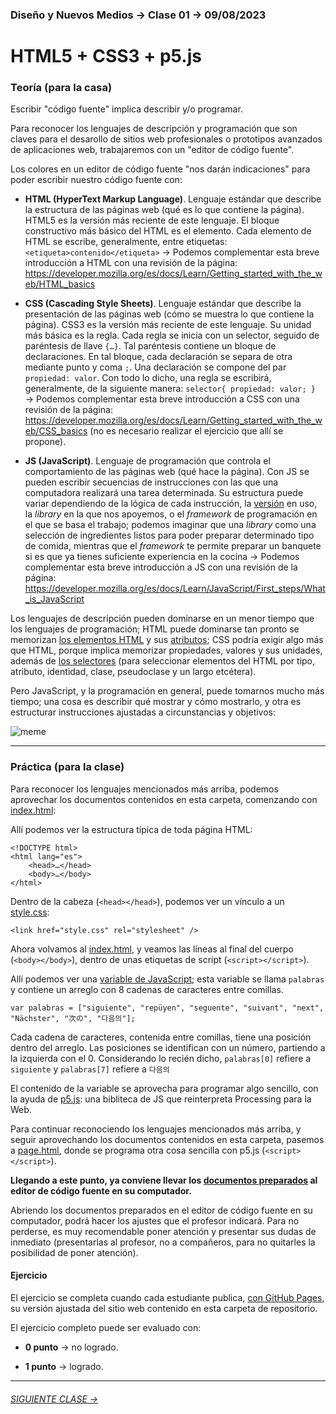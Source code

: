 ### Diseño y Nuevos Medios → Clase 01 → 09/08/2023

# HTML5 + CSS3 + p5.js

### Teoría (para la casa)

Escribir "código fuente" implica describir y/o programar. 

Para reconocer los lenguajes de descripción y programación que son claves para el desarollo de sitios web profesionales o prototipos avanzados de aplicaciones web, trabajaremos con un "editor de código fuente".

Los colores en un editor de código fuente "nos darán indicaciones" para poder escribir nuestro código fuente con:

- **HTML (HyperText Markup Language)**. Lenguaje estándar que describe la estructura de las páginas web (qué es lo que contiene la página). HTML5 es la versión más reciente de este lenguaje. El bloque constructivo más básico del HTML es el elemento. Cada elemento de HTML se escribe, generalmente, entre etiquetas: `<etiqueta>contenido</etiqueta>` → Podemos complementar esta breve introducción a HTML con una revisión de la página: https://developer.mozilla.org/es/docs/Learn/Getting_started_with_the_web/HTML_basics

- **CSS (Cascading Style Sheets)**. Lenguaje estándar que describe la presentación de las páginas web (cómo se muestra lo que contiene la página). CSS3 es la versión más reciente de este lenguaje. Su unidad más básica es la regla. Cada regla se inicia con un selector, seguido de paréntesis de llave `{…}`. Tal paréntesis contiene un bloque de declaraciones. En tal bloque, cada declaración se separa de otra mediante punto y coma `;`. Una declaración se compone del par `propiedad: valor`. Con todo lo dicho, una regla se escribirá, generalmente, de la siguiente manera: `selector{ propiedad: valor; }`  →  Podemos complementar esta breve introducción a CSS con una revisión de la página: https://developer.mozilla.org/es/docs/Learn/Getting_started_with_the_web/CSS_basics (no es necesario realizar el ejercicio que allí se propone).

- **JS (JavaScript)**. Lenguaje de programación que controla el comportamiento de las páginas web (qué hace la página). Con JS se pueden escribir secuencias de instrucciones con las que una computadora realizará una tarea determinada. Su estructura puede variar dependiendo de la lógica de cada instrucción, la [versión](https://www.w3schools.com/js/js_versions.asp) en uso, la *library* en la que nos apoyemos, o el *framework* de programación en el que se basa el trabajo; podemos imaginar que una *library* como una selección de ingredientes listos para poder preparar determinado tipo de comida, mientras que el *framework* te permite preparar un banquete si es que ya tienes suficiente experiencia en la cocina → Podemos complementar esta breve introducción a JS con una revisión de la página: https://developer.mozilla.org/es/docs/Learn/JavaScript/First_steps/What_is_JavaScript

Los lenguajes de descripción pueden dominarse en un menor tiempo que los lenguajes de programación; HTML puede dominarse tan pronto se memorizan [los elementos HTML](https://developer.mozilla.org/es/docs/Web/HTML/Element) y sus [atributos](https://developer.mozilla.org/es/docs/Web/HTML/Attributes); CSS podría exigir algo más que HTML, porque implica memorizar propiedades, valores y sus unidades, además de [los selectores](https://developer.mozilla.org/es/docs/Web/CSS/CSS_Selectors) (para seleccionar elementos del HTML por tipo, atributo, identidad, clase, pseudoclase y un largo etcétera). 

Pero JavaScript, y la programación en general, puede tomarnos mucho más tiempo; una cosa es describir qué mostrar y cómo mostrarlo, y otra es estructurar instrucciones ajustadas a circunstancias y objetivos:

![meme](https://user-images.githubusercontent.com/7999767/156002975-2dfbf580-f6e2-4bd8-8e40-7110457a4cb4.png)

- - - - - - - - - - - - - - 

### Práctica (para la clase)

Para reconocer los lenguajes mencionados más arriba, podemos aprovechar los documentos contenidos en esta carpeta, comenzando con [index.html](https://github.com/profesorfaco/dno037-2023-1/blob/main/clase-01/index.html):

Allí podemos ver la estructura típica de toda página HTML: 

```
<!DOCTYPE html>
<html lang="es">
    <head>…</head>
    <body>…</body>
</html>
```

Dentro de la cabeza (`<head></head>`), podemos ver un vínculo a un [style.css](https://github.com/profesorfaco/dno037-2023-1/blob/main/clase-01/style.css):

```
<link href="style.css" rel="stylesheet" />
```

Ahora volvamos al [index.html](https://github.com/profesorfaco/dno037-2023-1/blob/main/clase-01/index.html), y veamos las líneas al final del cuerpo (`<body></body>`), dentro de unas etiquetas de script (`<script></script>`). 

Allí podemos ver una [variable de JavaScript](https://developer.mozilla.org/es/docs/Learn/JavaScript/First_steps/Variables#%C2%BFqu%C3%A9_es_una_variable); esta variable se llama `palabras` y contiene un arreglo con 8 cadenas de caracteres entre comillas. 

```
var palabras = ["siguiente", "repüyen", "seguente", "suivant", "next", "Nächster", "次の", "다음의"];
```

Cada cadena de caracteres, contenida entre comillas, tiene una posición dentro del arreglo. Las posiciones se identifican con un número, partiendo a la izquierda con el 0. Considerando lo recién dicho, `palabras[0]` refiere a `siguiente` y `palabras[7]` refiere a `다음의` 

El contenido de la variable se aprovecha para programar algo sencillo, con la ayuda de [p5.js](https://p5js.org/es/get-started/): una bibliteca de JS que reinterpreta Processing para la Web.

Para continuar reconociendo los lenguajes mencionados más arriba, y seguir aprovechando los documentos contenidos en esta carpeta, pasemos a [page.html](https://github.com/profesorfaco/dno037-2023-1/blob/main/clase-01/page.html), donde se programa otra cosa sencilla con p5.js (`<script></script>`).

**Llegando a este punto, ya conviene llevar los [documentos preparados](https://profesorfaco.github.io/dno037-2023-1/clase-01) al editor de código fuente en su computador.** 

Abriendo los documentos preparados en el editor de código fuente en su computador, podrá hacer los ajustes que el profesor indicará. Para no perderse, es muy recomendable poner atención y presentar sus dudas de inmediato (presentarlas al profesor, no a compañeros, para no quitarles la posibilidad de poner atención).

#### Ejercicio

El ejercicio se completa cuando cada estudiante publica, [con GitHub Pages](https://docs.github.com/es/free-pro-team@latest/github/working-with-github-pages/configuring-a-publishing-source-for-your-github-pages-site), su versión ajustada del sitio web contenido en esta carpeta de repositorio.

El ejercicio completo puede ser evaluado con:

- **0 punto** → no logrado.

- **1 punto** → logrado.

- - - - - - - 

###### [SIGUIENTE CLASE →](https://github.com/profesorfaco/dno037-2023-2/tree/main/clase-02)
